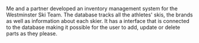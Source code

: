 Me and a partner developed an inventory management system for the Westminster Ski Team. The database tracks all the athletes' skis, the brands as well as information about each skier. It has a interface that is connected to the database making it possible for the user to add, update or delete parts as they please.
